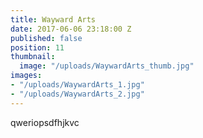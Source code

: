 ```yaml
---
title: Wayward Arts
date: 2017-06-06 23:18:00 Z
published: false
position: 11
thumbnail:
  image: "/uploads/WaywardArts_thumb.jpg"
images:
- "/uploads/WaywardArts_1.jpg"
- "/uploads/WaywardArts_2.jpg"
---
```


qweriopsdfhjkvc
